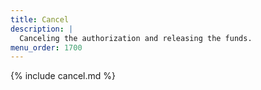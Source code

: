 ```yaml
---
title: Cancel
description: |
  Canceling the authorization and releasing the funds.
menu_order: 1700
---
```


{% include cancel.md %}
